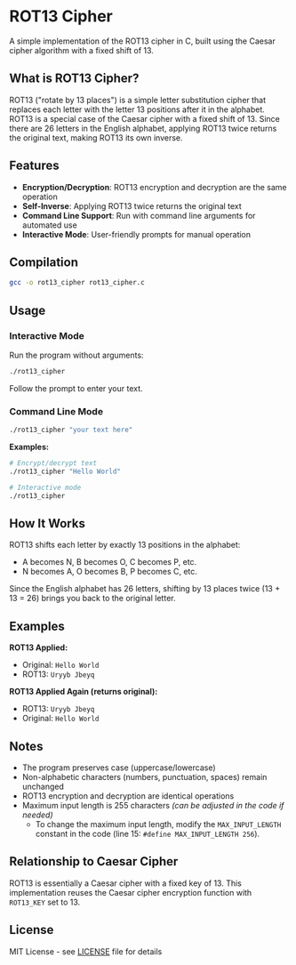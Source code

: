 # ROT13 Cipher

A simple implementation of the ROT13 cipher in C, built using the Caesar cipher algorithm with a fixed shift of 13.

## What is ROT13 Cipher?

ROT13 ("rotate by 13 places") is a simple letter substitution cipher that replaces each letter with the letter 13 positions after it in the alphabet. ROT13 is a special case of the Caesar cipher with a fixed shift of 13. Since there are 26 letters in the English alphabet, applying ROT13 twice returns the original text, making ROT13 its own inverse.

## Features

- **Encryption/Decryption**: ROT13 encryption and decryption are the same operation
- **Self-Inverse**: Applying ROT13 twice returns the original text
- **Command Line Support**: Run with command line arguments for automated use
- **Interactive Mode**: User-friendly prompts for manual operation

## Compilation

```bash
gcc -o rot13_cipher rot13_cipher.c
```

## Usage

### Interactive Mode

Run the program without arguments:

```bash
./rot13_cipher
```

Follow the prompt to enter your text.

### Command Line Mode

```bash
./rot13_cipher "your text here"
```

**Examples:**

```bash
# Encrypt/decrypt text
./rot13_cipher "Hello World"

# Interactive mode
./rot13_cipher
```

## How It Works

ROT13 shifts each letter by exactly 13 positions in the alphabet:
- A becomes N, B becomes O, C becomes P, etc.
- N becomes A, O becomes B, P becomes C, etc.

Since the English alphabet has 26 letters, shifting by 13 places twice (13 + 13 = 26) brings you back to the original letter.

## Examples

**ROT13 Applied:**
- Original: `Hello World`
- ROT13: `Uryyb Jbeyq`

**ROT13 Applied Again (returns original):**
- ROT13: `Uryyb Jbeyq`
- Original: `Hello World`

## Notes

- The program preserves case (uppercase/lowercase)
- Non-alphabetic characters (numbers, punctuation, spaces) remain unchanged
- ROT13 encryption and decryption are identical operations
- Maximum input length is 255 characters _(can be adjusted in the code if needed)_
  - To change the maximum input length, modify the `MAX_INPUT_LENGTH` constant in the code (line 15: `#define MAX_INPUT_LENGTH 256`).

## Relationship to Caesar Cipher

ROT13 is essentially a Caesar cipher with a fixed key of 13. This implementation reuses the Caesar cipher encryption function with `ROT13_KEY` set to 13.

## License

MIT License - see [LICENSE](/LICENSE) file for details
